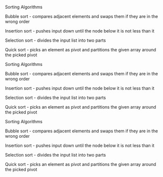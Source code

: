 Sorting Algorithms

Bubble sort - compares adjacent elements and swaps them if they are in the wrong
order

Insertion sort - pushes input down until the node below it is not less than it

Selection sort - divides the input list into two parts

Quick sort - picks an element as pivot and partitions the given array around the
picked pivot

Sorting Algorithms

Bubble sort - compares adjacent elements and swaps them if they are in the wrong
order

Insertion sort - pushes input down until the node below it is not less than it

Selection sort - divides the input list into two parts

Quick sort - picks an element as pivot and partitions the given array around the
picked pivot

Sorting Algorithms

Bubble sort - compares adjacent elements and swaps them if they are in the wrong
order

Insertion sort - pushes input down until the node below it is not less than it

Selection sort - divides the input list into two parts

Quick sort - picks an element as pivot and partitions the given array around the
picked pivot